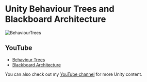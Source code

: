 # Unity Behaviour Trees and Blackboard Architecture
![BehaviourTrees](https://github.com/adammyhre/Unity-Behaviour-Trees/assets/38876398/59314813-b539-466f-8f79-699c2d993ec9)

## YouTube

- [Behaviour Trees](https://youtu.be/lusROFJ3_t8)
- [Blackboard Architecture](https://youtu.be/HNGJ8KOqdYQ)

You can also check out my [YouTube channel](https://www.youtube.com/@git-amend?sub_confirmation=1) for more Unity content.
